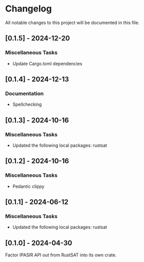 # Changelog

All notable changes to this project will be documented in this file.

## [0.1.5] - 2024-12-20

### Miscellaneous Tasks

- Update Cargo.toml dependencies

<!-- generated by git-cliff -->
## [0.1.4] - 2024-12-13

### Documentation

- Spellchecking

<!-- generated by git-cliff -->
## [0.1.3] - 2024-10-16

### Miscellaneous Tasks

- Updated the following local packages: rustsat

<!-- generated by git-cliff -->
## [0.1.2] - 2024-10-16

### Miscellaneous Tasks

- Pedantic clippy

<!-- generated by git-cliff -->
## [0.1.1] - 2024-06-12

### Miscellaneous Tasks

- Updated the following local packages: rustsat

<!-- generated by git-cliff -->
## [0.1.0] - 2024-04-30

Factor IPASIR API out from RustSAT into its own crate.
